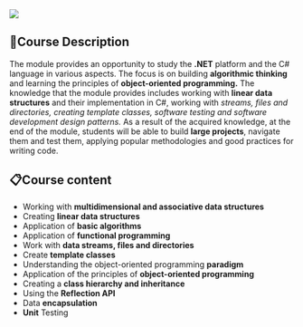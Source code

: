 <img src="https://capsule-render.vercel.app/api?type=waving&color=timeGradient&height=300&section=header&text=Advanced&fontSize=90" />

### <h2> 📑Course Description </h2>
The module provides an opportunity to study the **.NET** platform and the C# language in various aspects. 
The focus is on building **algorithmic thinking** and learning the principles of **object-oriented programming.**
The knowledge that the module provides includes working with **linear data structures** and their implementation in C#, working with *streams, files and directories,
creating template classes, software testing and software development design patterns.*
As a result of the acquired knowledge, at the end of the module, students will be able to build **large projects**, navigate them and test them, 
applying popular methodologies and good practices for writing code.


### <h2> 📋Course content </h2>
- Working with **multidimensional and associative data structures**
- Creating **linear data structures**
- Application of **basic algorithms**
- Application of **functional programming**
- Work with **data streams, files and directories**
- Create **template classes**
- Understanding the object-oriented programming **paradigm**
- Application of the principles of **object-oriented programming**
- Creating a **class hierarchy and inheritance**
- Using the **Reflection API**
- Data **encapsulation**
- **Unit** Testing
